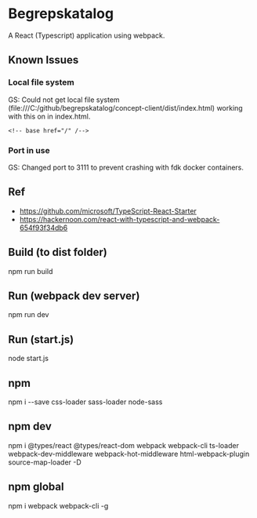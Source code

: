 # Begrepskatalog
A React (Typescript) application using webpack.

## Known Issues
### Local file system
GS: Could not get local file system (file:///C:/github/begrepskatalog/concept-client/dist/index.html) working with this on in index.html.
```
<!-- base href="/" /-->
```

### Port in use
GS: Changed port to 3111 to prevent crashing with fdk docker containers.

## Ref
* https://github.com/microsoft/TypeScript-React-Starter
* https://hackernoon.com/react-with-typescript-and-webpack-654f93f34db6

## Build (to dist folder)
npm run build

## Run (webpack dev server)
npm run dev

## Run (start.js)
node start.js

## npm
npm i --save css-loader sass-loader node-sass

## npm dev
npm i @types/react @types/react-dom webpack webpack-cli ts-loader webpack-dev-middleware webpack-hot-middleware html-webpack-plugin source-map-loader -D

## npm global
npm i webpack webpack-cli -g